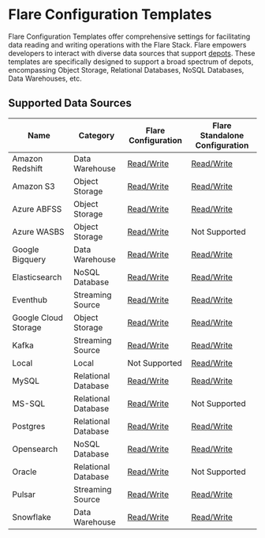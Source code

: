 # Flare Configuration Templates

Flare Configuration Templates offer comprehensive settings for facilitating data reading and writing operations with the Flare Stack. Flare empowers developers to interact with diverse data sources that support [depots](/resources/depot). These templates are specifically designed to support a broad spectrum of depots, encompassing Object Storage, Relational Databases, NoSQL Databases, Data Warehouses, etc.


## Supported Data Sources

<center>

|Name|Category|Flare Configuration|Flare Standalone Configuration|
|---|---|---|---|
|Amazon Redshift|Data Warehouse| [Read/Write](/resources/stacks/flare/configuration_templates/amazon_redshift/)|[Read/Write](/resources/stacks/flare/standalone/standalone_yaml_configurations/amazon_redshift)|
|Amazon S3|Object Storage| [Read/Write](/resources/stacks/flare/configuration_templates/object_storage_depots/)|[Read/Write](/resources/stacks/flare/standalone/standalone_yaml_configurations/amazon_s3)|
|Azure ABFSS|Object Storage| [Read/Write](/resources/stacks/flare/configuration_templates/object_storage_depots/)|[Read/Write](/resources/stacks/flare/standalone/standalone_yaml_configurations/azure_abfss)|
|Azure WASBS|Object Storage| [Read/Write](/resources/stacks/flare/configuration_templates/object_storage_depots)|Not Supported|
|Google Bigquery|Data Warehouse| [Read/Write](/resources/stacks/flare/configuration_templates/google_bigquery/)|[Read/Write](/resources/stacks/flare/standalone/standalone_yaml_configurations/google_bigquery/)|
|Elasticsearch|NoSQL Database| [Read/Write](/resources/stacks/flare/configuration_templates/elasticsearch/)|[Read/Write](/resources/stacks/flare/standalone/standalone_yaml_configurations/elasticsearch/)|
|Eventhub|Streaming Source| [Read/Write](/resources/stacks/flare/configuration_templates/eventhub/)|[Read/Write](/resources/stacks/flare/standalone/standalone_yaml_configurations/eventhub/)|
|Google Cloud Storage|Object Storage| [Read/Write](/resources/stacks/flare/configuration_templates/object_storage_depots/)|[Read/Write](/resources/stacks/flare/standalone/standalone_yaml_configurations/google_cloud_storage/)|
|Kafka|Streaming Source| [Read/Write](/resources/stacks/flare/configuration_templates/kafka/)|[Read/Write](/resources/stacks/flare/standalone/standalone_yaml_configurations/kafka/)|
|Local|Local| Not Supported|[Read/Write](/resources/stacks/flare/standalone/standalone_yaml_configurations/local/)|
|MySQL|Relational Database| [Read/Write](/resources/stacks/flare/configuration_templates/mysql/)|[Read/Write](/resources/stacks/flare/standalone/standalone_yaml_configurations/mysql/)|
|MS-SQL|Relational Database| [Read/Write](/resources/stacks/flare/configuration_templates/mssql/)|Not Supported|
|Postgres|Relational Database| [Read/Write](/resources/stacks/flare/configuration_templates/postgres/)|[Read/Write](/resources/stacks/flare/standalone/standalone_yaml_configurations/postgres/)|
|Opensearch|NoSQL Database| [Read/Write](/resources/stacks/flare/configuration_templates/opensearch/)|[Read/Write](/resources/stacks/flare/standalone/standalone_yaml_configurations/opensearch/)|
|Oracle|Relational Database| [Read/Write](/resources/stacks/flare/configuration_templates/oracle/)|Not Supported|
|Pulsar|Streaming Source| [Read/Write](/resources/stacks/flare/configuration_templates/pulsar/)|[Read/Write](/resources/stacks/flare/standalone/standalone_yaml_configurations/pulsar/)|
|Snowflake|Data Warehouse| [Read/Write](/resources/stacks/flare/configuration_templates/snowflake/)|[Read/Write](/resources/stacks/flare/standalone/standalone_yaml_configurations/snowflake/)|

</center>

